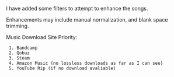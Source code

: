 I have added some filters to attempt to enhance the songs.

Enhancements may include manual normalization, and blank space trimming.


Music Download Site Priority:

     1. Bandcamp
     2. Qobuz
     3. Steam
     4. Amazon Music (no lossless downloads as far as I can see)
     5. YouTube Rip (if no download avaliable)

